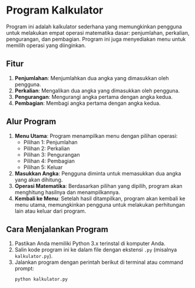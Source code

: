 # Program Kalkulator

Program ini adalah kalkulator sederhana yang memungkinkan pengguna untuk melakukan empat operasi matematika dasar: penjumlahan, perkalian, pengurangan, dan pembagian. Program ini juga menyediakan menu untuk memilih operasi yang diinginkan.

## Fitur

1. **Penjumlahan**: Menjumlahkan dua angka yang dimasukkan oleh pengguna.
2. **Perkalian**: Mengalikan dua angka yang dimasukkan oleh pengguna.
3. **Pengurangan**: Mengurangi angka pertama dengan angka kedua.
4. **Pembagian**: Membagi angka pertama dengan angka kedua.

## Alur Program

1. **Menu Utama**: Program menampilkan menu dengan pilihan operasi:
   - Pilihan 1: Penjumlahan
   - Pilihan 2: Perkalian
   - Pilihan 3: Pengurangan
   - Pilihan 4: Pembagian
   - Pilihan 5: Keluar
2. **Masukkan Angka**: Pengguna diminta untuk memasukkan dua angka yang akan dihitung.
3. **Operasi Matematika**: Berdasarkan pilihan yang dipilih, program akan menghitung hasilnya dan menampilkannya.
4. **Kembali ke Menu**: Setelah hasil ditampilkan, program akan kembali ke menu utama, memungkinkan pengguna untuk melakukan perhitungan lain atau keluar dari program.

## Cara Menjalankan Program

1. Pastikan Anda memiliki Python 3.x terinstal di komputer Anda.
2. Salin kode program ini ke dalam file dengan ekstensi `.py` (misalnya `kalkulator.py`).
3. Jalankan program dengan perintah berikut di terminal atau command prompt:
   ```bash
   python kalkulator.py
